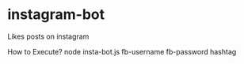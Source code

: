 # instagram-bot
Likes posts on instagram

How to Execute?
node insta-bot.js fb-username fb-password hashtag

